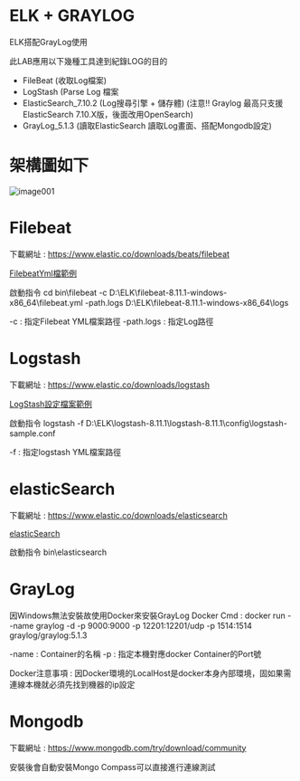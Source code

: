 # ELK + GRAYLOG

ELK搭配GrayLog使用

此LAB應用以下幾種工具達到紀錄LOG的目的
- FileBeat (收取Log檔案)
- LogStash (Parse Log 檔案
- ElasticSearch_7.10.2 (Log搜尋引擎 + 儲存體) (注意!! Graylog 最高只支援ElasticSearch 7.10.X版，後面改用OpenSearch)
- GrayLog_5.1.3 (讀取ElasticSearch 讀取Log畫面、搭配Mongodb設定)

# 架構圖如下
![image001](https://github.com/willson2021/ELK_GRAYLOG/assets/79440628/ac36d2cf-40ac-4281-be9f-cf0466b33b19)


# Filebeat 
下載網址 : https://www.elastic.co/downloads/beats/filebeat

[FilebeatYml檔範例](https://github.com/willson2021/ELK_GRAYLOG/blob/master/Filebeat/filebeat.yml)

啟動指令 cd bin\filebeat -c D:\ELK\filebeat-8.11.1-windows-x86_64\filebeat.yml -path.logs D:\ELK\filebeat-8.11.1-windows-x86_64\logs

-c : 指定Filebeat YML檔案路徑
-path.logs : 指定Log路徑

# Logstash
下載網址 : https://www.elastic.co/downloads/logstash

[LogStash設定檔案範例](https://github.com/willson2021/ELK_GRAYLOG/blob/master/LogStash/logstash-sample.conf)

啟動指令 logstash -f D:\ELK\logstash-8.11.1\logstash-8.11.1\config\logstash-sample.conf

-f : 指定logstash YML檔案路徑

# elasticSearch
下載網址 : https://www.elastic.co/downloads/elasticsearch

[elasticSearch](https://github.com/willson2021/ELK_GRAYLOG/blob/master/ElasticSearch/elasticsearch.yml)

啟動指令 bin\elasticsearch

# GrayLog
因Windows無法安裝故使用Docker來安裝GrayLog
Docker Cmd : docker run --name graylog -d -p 9000:9000 -p 12201:12201/udp -p 1514:1514 graylog/graylog:5.1.3

-name : Container的名稱
-p : 指定本機對應docker Container的Port號

Docker注意事項 : 因Docker環境的LocalHost是docker本身內部環境，固如果需連線本機就必須先找到機器的ip設定

# Mongodb
下載網址 : https://www.mongodb.com/try/download/community

安裝後會自動安裝Mongo Compass可以直接進行連線測試
